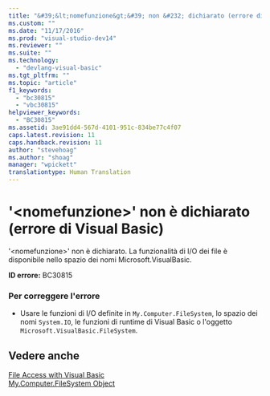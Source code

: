 ```yaml
---
title: "&#39;&lt;nomefunzione&gt;&#39; non &#232; dichiarato (errore di Visual Basic) | Microsoft Docs"
ms.custom: ""
ms.date: "11/17/2016"
ms.prod: "visual-studio-dev14"
ms.reviewer: ""
ms.suite: ""
ms.technology: 
  - "devlang-visual-basic"
ms.tgt_pltfrm: ""
ms.topic: "article"
f1_keywords: 
  - "bc30815"
  - "vbc30815"
helpviewer_keywords: 
  - "BC30815"
ms.assetid: 3ae91dd4-567d-4101-951c-834be77c4f07
caps.latest.revision: 11
caps.handback.revision: 11
author: "stevehoag"
ms.author: "shoag"
manager: "wpickett"
translationtype: Human Translation
---
```

# &#39;&lt;nomefunzione&gt;&#39; non &#232; dichiarato (errore di Visual Basic)
'\<nomefunzione\>' non è dichiarato. La funzionalità di I\/O dei file è disponibile nello spazio dei nomi Microsoft.VisualBasic.  
  
 **ID errore:** BC30815  
  
### Per correggere l'errore  
  
-   Usare le funzioni di I\/O definite in `My.Computer.FileSystem`, lo spazio dei nomi `System.IO`, le funzioni di runtime di Visual Basic o l'oggetto `Microsoft.VisualBasic.FileSystem`.  
  
## Vedere anche  
 [File Access with Visual Basic](../../visual-basic/developing-apps/programming/drives-directories-files/file-access.md)   
 [My.Computer.FileSystem Object](../../visual-basic/language-reference/objects/my-computer-filesystem-object.md)